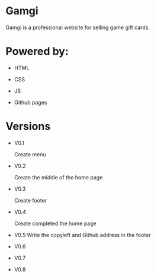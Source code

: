 # Gamgi
 Gamgi is a professional website for selling game gift cards.
# Powered by:
   - HTML 

   - CSS

   - JS

   - Github pages
# Versions
  - V0.1

     Create menu

  - V0.2

     Create the middle of the home page

  - V0.3

     Create footer
    
  - V0.4

     Create completed the home page
    
  - V0.5
     Write the copyleft and Github address in the footer
    
  - V0.6
  
  - V0.7
   
  - V0.8
